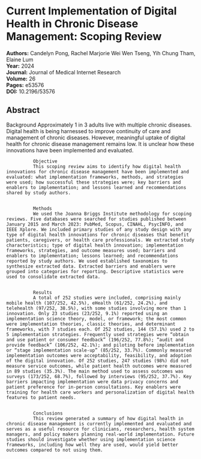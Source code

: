 # Current Implementation of Digital Health in Chronic Disease Management: Scoping Review

**Authors:** Candelyn Pong, Rachel Marjorie Wei Wen Tseng, Yih Chung Tham, Elaine Lum  
**Year:** 2024  
**Journal:** Journal of Medical Internet Research  
**Volume:** 26  
**Pages:** e53576  
**DOI:** 10.2196/53576  

## Abstract
Background
              Approximately 1 in 3 adults live with multiple chronic diseases. Digital health is being harnessed to improve continuity of care and management of chronic diseases. However, meaningful uptake of digital health for chronic disease management remains low. It is unclear how these innovations have been implemented and evaluated.
            
            
              Objective
              This scoping review aims to identify how digital health innovations for chronic disease management have been implemented and evaluated: what implementation frameworks, methods, and strategies were used; how successful these strategies were; key barriers and enablers to implementation; and lessons learned and recommendations shared by study authors.
            
            
              Methods
              We used the Joanna Briggs Institute methodology for scoping reviews. Five databases were searched for studies published between January 2015 and March 2023: PubMed, Scopus, CINAHL, PsycINFO, and IEEE Xplore. We included primary studies of any study design with any type of digital health innovations for chronic diseases that benefit patients, caregivers, or health care professionals. We extracted study characteristics; type of digital health innovation; implementation frameworks, strategies, and outcome measures used; barriers and enablers to implementation; lessons learned; and recommendations reported by study authors. We used established taxonomies to synthesize extracted data. Extracted barriers and enablers were grouped into categories for reporting. Descriptive statistics were used to consolidate extracted data.
            
            
              Results
              A total of 252 studies were included, comprising mainly mobile health (107/252, 42.5%), eHealth (61/252, 24.2%), and telehealth (97/252, 38.5%), with some studies involving more than 1 innovation. Only 23 studies (23/252, 9.1%) reported using an implementation science theory, model, or framework; the most common were implementation theories, classic theories, and determinant frameworks, with 7 studies each. Of 252 studies, 144 (57.1%) used 2 to 5 implementation strategies. Frequently used strategies were “obtain and use patient or consumer feedback” (196/252, 77.8%); “audit and provide feedback” (106/252, 42.1%); and piloting before implementation or “stage implementation scale-up” (85/252, 33.7%). Commonly measured implementation outcomes were acceptability, feasibility, and adoption of the digital innovation. Of 252 studies, 247 studies (98%) did not measure service outcomes, while patient health outcomes were measured in 89 studies (35.3%). The main method used to assess outcomes was surveys (173/252, 68.7%), followed by interviews (95/252, 37.7%). Key barriers impacting implementation were data privacy concerns and patient preference for in-person consultations. Key enablers were training for health care workers and personalization of digital health features to patient needs.
            
            
              Conclusions
              This review generated a summary of how digital health in chronic disease management is currently implemented and evaluated and serves as a useful resource for clinicians, researchers, health system managers, and policy makers planning real-world implementation. Future studies should investigate whether using implementation science frameworks, including how well they are used, would yield better outcomes compared to not using them.

